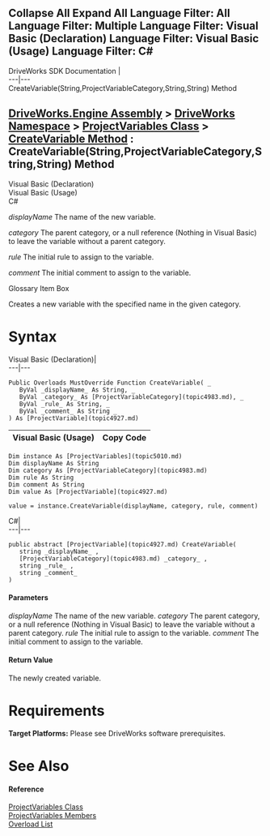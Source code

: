 Collapse All Expand All Language Filter: All  Language Filter: Multiple  Language Filter: Visual Basic (Declaration) Language Filter: Visual Basic (Usage) Language Filter: C#  
---  
DriveWorks SDK Documentation  |   
---|---  
CreateVariable(String,ProjectVariableCategory,String,String) Method   
  
[DriveWorks.Engine Assembly](topic2156.md) > [DriveWorks Namespace](topic2159.md) > [ProjectVariables Class](topic5010.md) > [CreateVariable Method](topic5016.md) : CreateVariable(String,ProjectVariableCategory,String,String) Method  
---  
  
Visual Basic (Declaration)    
Visual Basic (Usage)    
C# 

_displayName_
    The name of the new variable.

_category_
    The parent category, or a null reference (Nothing in Visual Basic) to leave the variable without a parent category.

_rule_
    The initial rule to assign to the variable.

_comment_
    The initial comment to assign to the variable.

Glossary Item Box

Creates a new variable with the specified name in the given category. 

# Syntax

Visual Basic (Declaration)|   
---|---  
      
    
    Public Overloads MustOverride Function CreateVariable( _
       ByVal _displayName_ As String, _
       ByVal _category_ As [ProjectVariableCategory](topic4983.md), _
       ByVal _rule_ As String, _
       ByVal _comment_ As String _
    ) As [ProjectVariable](topic4927.md)  
  
Visual Basic (Usage)| Copy Code  
---|---  
      
    
    Dim instance As [ProjectVariables](topic5010.md)
    Dim displayName As String
    Dim category As [ProjectVariableCategory](topic4983.md)
    Dim rule As String
    Dim comment As String
    Dim value As [ProjectVariable](topic4927.md)
     
    value = instance.CreateVariable(displayName, category, rule, comment)  
  
C#|   
---|---  
      
    
    public abstract [ProjectVariable](topic4927.md) CreateVariable( 
       string _displayName_ ,
       [ProjectVariableCategory](topic4983.md) _category_ ,
       string _rule_ ,
       string _comment_
    )  
  
#### Parameters

 _displayName_
    The name of the new variable.
_category_
    The parent category, or a null reference (Nothing in Visual Basic) to leave the variable without a parent category.
_rule_
    The initial rule to assign to the variable.
_comment_
    The initial comment to assign to the variable.

#### Return Value

The newly created variable.

# Requirements

**Target Platforms:** Please see DriveWorks software prerequisites.

# See Also

#### Reference

[ProjectVariables Class](topic5010.md)   
[ProjectVariables Members](topic5011.md)   
[Overload List](topic5016.md)


